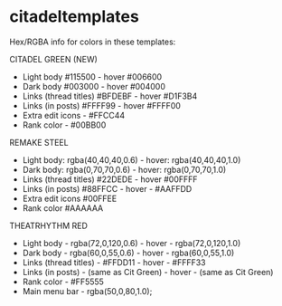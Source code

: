 # citadeltemplates

Hex/RGBA info for colors in these templates:

CITADEL GREEN (NEW)

- Light body #115500 - hover #006600
- Dark body #003000 - hover #004000
- Links (thread titles) #BFDEBF - hover #D1F3B4
- Links (in posts) #FFFF99 - hover #FFFF00
- Extra edit icons - #FFCC44
- Rank color - #00BB00

REMAKE STEEL

- Light body: rgba(40,40,40,0.6) - hover: rgba(40,40,40,1.0)
- Dark body: rgba(0,70,70,0.6) - hover: rgba(0,70,70,1.0)
- Links (thread titles) #22DEDE - hover #00FFFF
- Links (in posts) #88FFCC - hover - #AAFFDD
- Extra edit icons #00FFEE
- Rank color #AAAAAA

THEATRHYTHM RED

- Light body - rgba(72,0,120,0.6) - hover - rgba(72,0,120,1.0)
- Dark body - rgba(60,0,55,0.6) - hover - rgba(60,0,55,1.0)
- Links (thread titles) - #FFDD11 - hover - #FFFF33
- Links (in posts) - (same as Cit Green) - hover - (same as Cit Green)
- Rank color - #FF5555
- Main menu bar - rgba(50,0,80,1.0);
